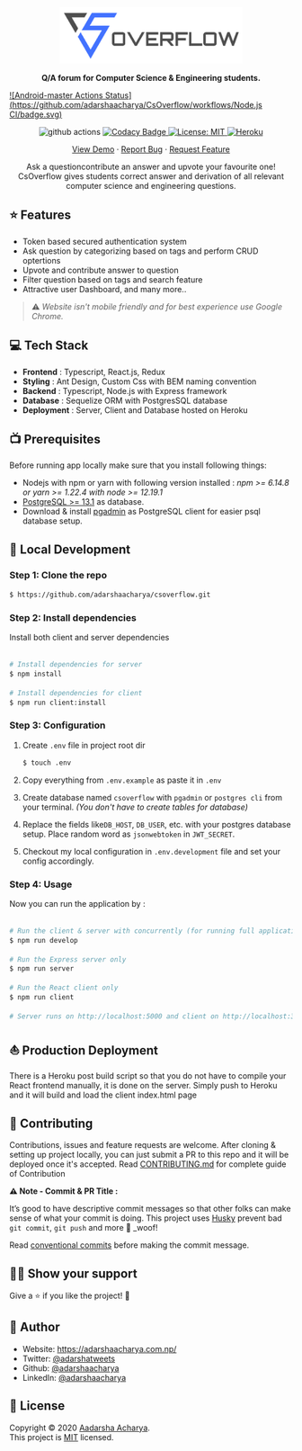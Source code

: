 <p align="center">
<a href="https://csoverflow.herokuapp.com/">
<img src="assets/logo.png" alt="Logo" height="100px"/>
</a>
</p>

<p align="center">
<b>
Q/A forum for Computer Science & Engineering students.
</b>
</p>

[![Android-master Actions Status](https://github.com/adarshaacharya/CsOverflow/workflows/Node.js CI/badge.svg)](https://github.com/AndreSand/BornInApp/actions)


<p align="center">
<img src="https://img.shields.io/github/workflow/status/adarshaacharya/CsOverflow/build" alt="github actions" />
<a href="https://www.codacy.com/gh/adarshaacharya/CsOverflow/dashboard?utm_source=github.com&amp;utm_medium=referral&amp;utm_content=adarshaacharya/CsOverflow&amp;utm_campaign=Badge_Grade">
<img src="https://app.codacy.com/project/badge/Grade/0d9e7dd307aa44528e75abc123e01a85" alt="Codacy Badge" >
</a>

<a href="https://github.com/adarshaacharya/CsOverflow/blob/master/LICENSE" target="_blank">
<img alt="License: MIT" src="https://img.shields.io/github/license/adarshaacharya/CsOverflow" />
<img src="https://pyheroku-badge.herokuapp.com/?app=csoverflow" alt="Heroku">
</a>
</p>

  <p align="center">
    <a href="https://csoverflow.herokuapp.com">View Demo</a>
    ·
    <a href="https://github.com/adarshaacharya/CsOverflow/issues">Report Bug</a>
    ·
    <a href="https://github.com/adarshaacharya/CsOverflow/issues">Request Feature</a>
  </p>
  <p align="center">Ask a questioncontribute an answer and upvote your favourite one! CsOverflow gives students correct answer and derivation of all relevant computer science and engineering questions.</p>

## ⭐ Features

- Token based secured authentication system
- Ask question by categorizing based on tags and perform CRUD optertions
- Upvote and contribute answer to question
- Filter question based on tags and search feature
- Attractive user Dashboard, and many more..

> ⚠️ _Website isn't mobile friendly and for best experience use Google Chrome._

## 💻 Tech Stack

- **Frontend** : Typescript, React.js, Redux
- **Styling** : Ant Design, Custom Css with BEM naming convention
- **Backend** : Typescript, Node.js with Express framework
- **Database** : Sequelize ORM with PostgresSQL database
- **Deployment** : Server, Client and Database hosted on Heroku

## 📺 Prerequisites

Before running app locally make sure that you install following things:

- Nodejs with npm or yarn with following version installed :
  _npm >= 6.14.8 or yarn >= 1.22.4 with node >= 12.19.1_
- [PostgreSQL >= 13.1](https://www.postgresql.org/) as database.
- Download & install [pgadmin](https://www.pgadmin.org/download/) as PostgreSQL client for easier psql database setup.

## 🚀 Local Development

### Step 1: Clone the repo

```bash
$ https://github.com/adarshaacharya/csoverflow.git
```

### Step 2: Install dependencies

Install both client and server dependencies

```bash

# Install dependencies for server
$ npm install

# Install dependencies for client
$ npm run client:install

```

### Step 3: Configuration

1. Create `.env` file in project root dir

   ```bash
   $ touch .env
   ```

2. Copy everything from `.env.example` as paste it in `.env`

3. Create database named `csoverflow` with `pgadmin` or `postgres cli` from your terminal. _(You don't have to create tables for database)_

4. Replace the fields like`DB_HOST`, `DB_USER`, etc. with your postgres database setup. Place random word as `jsonwebtoken` in `JWT_SECRET`.

5. Checkout my local configuration in `.env.development` file and set your config accordingly.

### Step 4: Usage

Now you can run the application by :

```bash

# Run the client & server with concurrently (for running full application)
$ npm run develop

# Run the Express server only
$ npm run server

# Run the React client only
$ npm run client

# Server runs on http://localhost:5000 and client on http://localhost:3000

```

## ⛵ Production Deployment

There is a Heroku post build script so that you do not have to compile your React frontend manually, it is done on the server. Simply push to Heroku and it will build and load the client index.html page

## 🤝 Contributing

Contributions, issues and feature requests are welcome. After cloning & setting up project locally, you can just submit a PR to this repo and it will be deployed once it's accepted.
Read [CONTRIBUTING.md](https://github.com/adarshaacharya/CsOverflow/blob/master/CONTRIBUTING.md) for complete guide of Contribution

**⚠️ Note - Commit & PR Title :**

It’s good to have descriptive commit messages so that other folks can make sense of what your commit is doing.
This project uses [Husky](https://github.com/typicode/husky/blob/master/README.md) prevent bad `git commit`, `git push` and more 🐶 \_woof!

Read [conventional commits](https://www.conventionalcommits.org/en/v1.0.0-beta.3/) before making the commit message.

## 👏🏻 Show your support

Give a ⭐️ if you like the project! :tada:

## 👤 Author

- Website: <https://adarshaacharya.com.np/>
- Twitter: [@adarshatweets](https://twitter.com/adarshatweets)
- Github: [@adarshaacharya](https://github.com/adarshaacharya)
- LinkedIn: [@adarshaacharya](https://linkedin.com/in/adarshaacharya)

## 📝 License

Copyright © 2020 [Aadarsha Acharya](http://adarshaacharya.com.np/).<br />
This project is [MIT](https://github.com/adarshaacharya/CsOverflow/blob/master/LICENSE) licensed.
